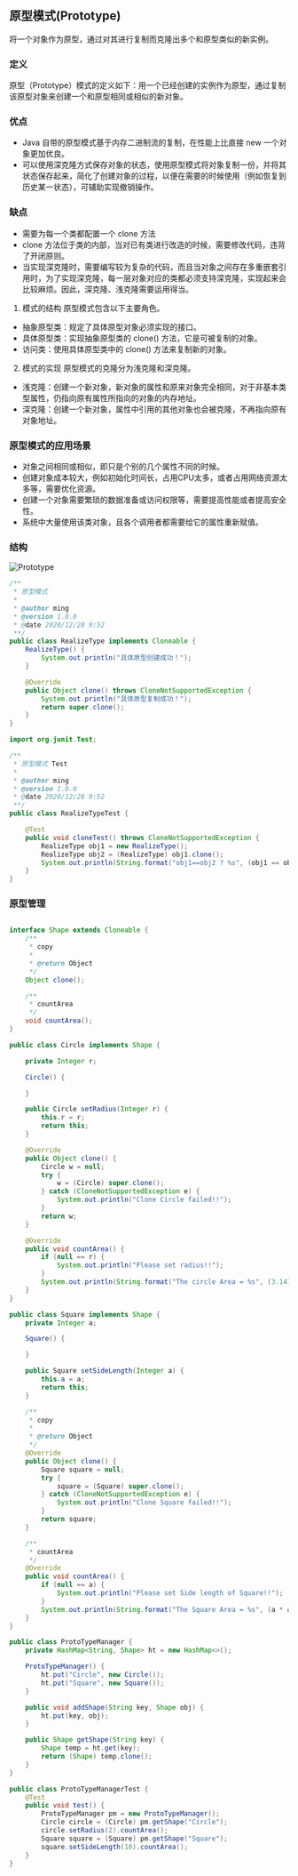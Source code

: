 ## 原型模式(Prototype)

将一个对象作为原型，通过对其进行复制而克隆出多个和原型类似的新实例。

### 定义
原型（Prototype）模式的定义如下：用一个已经创建的实例作为原型，通过复制该原型对象来创建一个和原型相同或相似的新对象。

### 优点
- Java 自带的原型模式基于内存二进制流的复制，在性能上比直接 new 一个对象更加优良。
- 可以使用深克隆方式保存对象的状态，使用原型模式将对象复制一份，并将其状态保存起来，简化了创建对象的过程，以便在需要的时候使用（例如恢复到历史某一状态），可辅助实现撤销操作。

### 缺点
- 需要为每一个类都配置一个 clone 方法
- clone 方法位于类的内部，当对已有类进行改造的时候，需要修改代码，违背了开闭原则。
- 当实现深克隆时，需要编写较为复杂的代码，而且当对象之间存在多重嵌套引用时，为了实现深克隆，每一层对象对应的类都必须支持深克隆，实现起来会比较麻烦。因此，深克隆、浅克隆需要运用得当。

1. 模式的结构
原型模式包含以下主要角色。
- 抽象原型类：规定了具体原型对象必须实现的接口。
- 具体原型类：实现抽象原型类的 clone() 方法，它是可被复制的对象。
- 访问类：使用具体原型类中的 clone() 方法来复制新的对象。

2. 模式的实现
原型模式的克隆分为浅克隆和深克隆。
- 浅克隆：创建一个新对象，新对象的属性和原来对象完全相同，对于非基本类型属性，仍指向原有属性所指向的对象的内存地址。
- 深克隆：创建一个新对象，属性中引用的其他对象也会被克隆，不再指向原有对象地址。


### 原型模式的应用场景

- 对象之间相同或相似，即只是个别的几个属性不同的时候。
- 创建对象成本较大，例如初始化时间长，占用CPU太多，或者占用网络资源太多等，需要优化资源。
- 创建一个对象需要繁琐的数据准备或访问权限等，需要提高性能或者提高安全性。
- 系统中大量使用该类对象，且各个调用者都需要给它的属性重新赋值。

### 结构
![Prototype](images/prototype.png "原型模式")


```java
/**
 * 原型模式
 *
 * @author ming
 * @version 1.0.0
 * @date 2020/12/28 9:52
 **/
public class RealizeType implements Cloneable {
    RealizeType() {
        System.out.println("具体原型创建成功！");
    }

    @Override
    public Object clone() throws CloneNotSupportedException {
        System.out.println("具体原型复制成功！");
        return super.clone();
    }
}

```

```java
import org.junit.Test;

/**
 * 原型模式 Test
 *
 * @author ming
 * @version 1.0.0
 * @date 2020/12/28 9:52
 **/
public class RealizeTypeTest {

    @Test
    public void cloneTest() throws CloneNotSupportedException {
        RealizeType obj1 = new RealizeType();
        RealizeType obj2 = (RealizeType) obj1.clone();
        System.out.println(String.format("obj1==obj2 ? %s", (obj1 == obj2)));
    }
}
```

### 原型管理
```java

interface Shape extends Cloneable {
    /**
     * copy
     *
     * @return Object
     */
    Object clone();

    /**
     * countArea
     */
    void countArea();
}

public class Circle implements Shape {

    private Integer r;

    Circle() {

    }

    public Circle setRadius(Integer r) {
        this.r = r;
        return this;
    }

    @Override
    public Object clone() {
        Circle w = null;
        try {
            w = (Circle) super.clone();
        } catch (CloneNotSupportedException e) {
            System.out.println("Clone Circle failed!!");
        }
        return w;
    }

    @Override
    public void countArea() {
        if (null == r) {
            System.out.println("Please set radius!!");
        }
        System.out.println(String.format("The circle Area = %s", (3.1415 * r * r)));
    }
}

public class Square implements Shape {
    private Integer a;

    Square() {

    }

    public Square setSideLength(Integer a) {
        this.a = a;
        return this;
    }

    /**
     * copy
     *
     * @return Object
     */
    @Override
    public Object clone() {
        Square square = null;
        try {
            square = (Square) super.clone();
        } catch (CloneNotSupportedException e) {
            System.out.println("Clone Square failed!!");
        }
        return square;
    }

    /**
     * countArea
     */
    @Override
    public void countArea() {
        if (null == a) {
            System.out.println("Please set Side length of Square!!");
        }
        System.out.println(String.format("The Square Area = %s", (a * a)));
    }
}

public class ProtoTypeManager {
    private HashMap<String, Shape> ht = new HashMap<>();

    ProtoTypeManager() {
        ht.put("Circle", new Circle());
        ht.put("Square", new Square());
    }

    public void addShape(String key, Shape obj) {
        ht.put(key, obj);
    }

    public Shape getShape(String key) {
        Shape temp = ht.get(key);
        return (Shape) temp.clone();
    }
}

public class ProtoTypeManagerTest {
    @Test
    public void test() {
        ProtoTypeManager pm = new ProtoTypeManager();
        Circle circle = (Circle) pm.getShape("Circle");
        circle.setRadius(2).countArea();
        Square square = (Square) pm.getShape("Square");
        square.setSideLength(10).countArea();
    }
}
```


